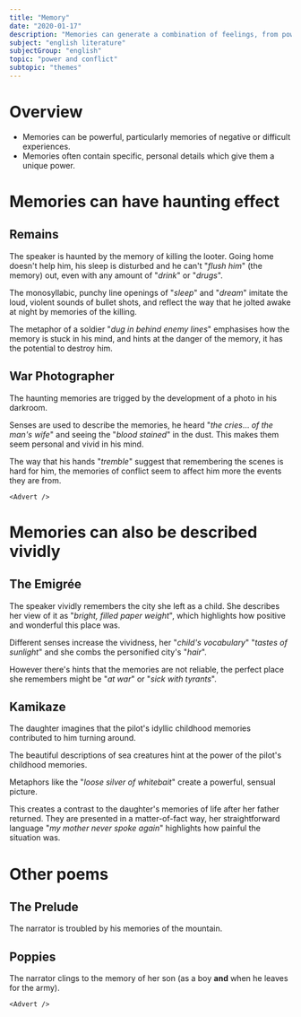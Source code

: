 ```yaml
---
title: "Memory"
date: "2020-01-17"
description: "Memories can generate a combination of feelings, from powerful to triggering."
subject: "english literature"
subjectGroup: "english"
topic: "power and conflict"
subtopic: "themes"
---
```


# Overview

- Memories can be powerful, particularly memories of negative or difficult experiences.
- Memories often contain specific, personal details which give them a unique power.

# Memories can have haunting effect

## Remains

The speaker is haunted by the memory of killing the looter. Going home doesn't help him, his sleep is disturbed and he can't "_flush him_" (the memory) out, even with any amount of "_drink_" or "_drugs_".

The monosyllabic, punchy line openings of "_sleep_" and "_dream_" imitate the loud, violent sounds of bullet shots, and reflect the way that he jolted awake at night by memories of the killing.

The metaphor of a soldier "_dug in behind enemy lines_" emphasises how the memory is stuck in his mind, and hints at the danger of the memory, it has the potential to destroy him.

## War Photographer

The haunting memories are trigged by the development of a photo in his darkroom.

Senses are used to describe the memories, he heard "_the cries_... _of the man's wife_" and seeing the "_blood stained_" in the dust. This makes them seem personal and vivid in his mind.

The way that his hands "_tremble_" suggest that remembering the scenes is hard for him, the memories of conflict seem to affect him more the events they are from.

```react
<Advert />
```

# Memories can also be described vividly

## The Emigrée

The speaker vividly remembers the city she left as a child. She describes her view of it as "_bright, filled paper weight_", which highlights how positive and wonderful this place was.

Different senses increase the vividness, her "_child's vocabulary_" "_tastes of sunlight_" and she combs the personified city's "_hair_".

However there's hints that the memories are not reliable, the perfect place she remembers might be "_at war_" or "_sick with tyrants_".

## Kamikaze

The daughter imagines that the pilot's idyllic childhood memories contributed to him turning around.

The beautiful descriptions of sea creatures hint at the power of the pilot's childhood memories.

Metaphors like the "_loose silver of whitebait_" create a powerful, sensual picture.

This creates a contrast to the daughter's memories of life after her father returned. They are presented in a matter-of-fact way, her straightforward language "_my mother never spoke again_" highlights how painful the situation was.

# Other poems

## The Prelude

The narrator is troubled by his memories of the mountain.

## Poppies

The narrator clings to the memory of her son (as a boy **and** when he leaves for the army).

```react
<Advert />
```
